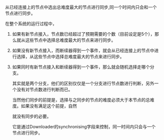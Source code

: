 从已经连接上的节点中选出总难度最大的节点进行同步,同一个时间内只会和一个节点进行同步。

在整个系统的运行过程中，

1. 如果有新节点接入，节点数已经超过了预期需要的个数（目前设定是5个），那么就从这些节点中选择总难度最大的节点来进行同步。

2. 如果没有新节点接入，而断续器得到一个事件，就会从已经连接上的节点中进行选择，从这些节点中选择总难度最大的节点来进行同步。

3. 如果同时有新节点接入和断续器得到一个事件，那么就会随机选择走哪个分支。

   其实就是两个分支，他们的区别仅仅是一个分支进行节点数进行判断，另外一个没有对节点数进行判断而已。

   当然他们同步的前提是，选择与之同步的节点的难度必须大于本节点的总难度。如果没有满足这个前提，自然

   就没有同步的必要。

   它是通过Downloader的synchronising字段来控制，同一时间内只会与一个节点进行同步。
